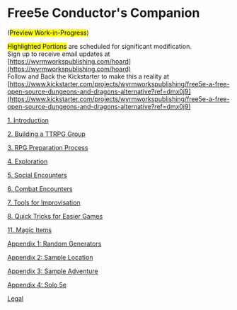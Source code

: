 # Free5e Conductor's Companion

(<mark>Preview Work-in-Progress</mark>)

<mark>Highlighted Portions</mark> are scheduled for significant modification.
\
Sign up to receive email updates at [https://wyrmworkspublishing.com/hoard](https://wyrmworkspublishing.com/hoard)
\
Follow and Back the Kickstarter to make this a reality at [https://www.kickstarter.com/projects/wyrmworkspublishing/free5e-a-free-open-source-dungeons-and-dragons-alternative?ref=dmx0j9](https://www.kickstarter.com/projects/wyrmworkspublishing/free5e-a-free-open-source-dungeons-and-dragons-alternative?ref=dmx0j9)

[1. Introduction](./01_Introduction/Introduction.md)

[2. Building a TTRPG Group](./02_Bulding_a_TTRPG_Group/Building_a_TTRPG_Group.md)

[3. RPG Preparation Process](./03_RPG_Preparation_Process/RPG_Preparation_Process.md)

[4. Exploration](./04_Exploration/Exploration.md)

[5. Social Encounters](./05_Social_Encounters/Social_Encounters.md)

[6. Combat Encounters](./06_Combat_Encounters/Combat_Encounters.md)

[7. Tools for Improvisation](./07_Tools_for_Improvisation/Tools_for_Improvisation.md)

[8. Quick Tricks for Easier Games](./08_Quick_Tricks_for_Easier_Games/Quick_Tricks_for_Easier_Games.md)


[11. Magic Items](./11_Magic_Items/Magic_Items.md)

[Appendix 1: Random Generators](./A_Appendix/01_Random_Generators/Random_Generators.md)

[Appendix 2: Sample Location](./A_Appendix/02_Sample_Location/Sample_Location.md)

[Appendix 3: Sample Adventure](./A_Appendix/03_Sample_Adventure/Sample_Adventure.md)

[Appendix 4: Solo 5e](./A_Appendix/04_Solo_5e/Solo_5e.md)

[Legal](./Legal.md)
